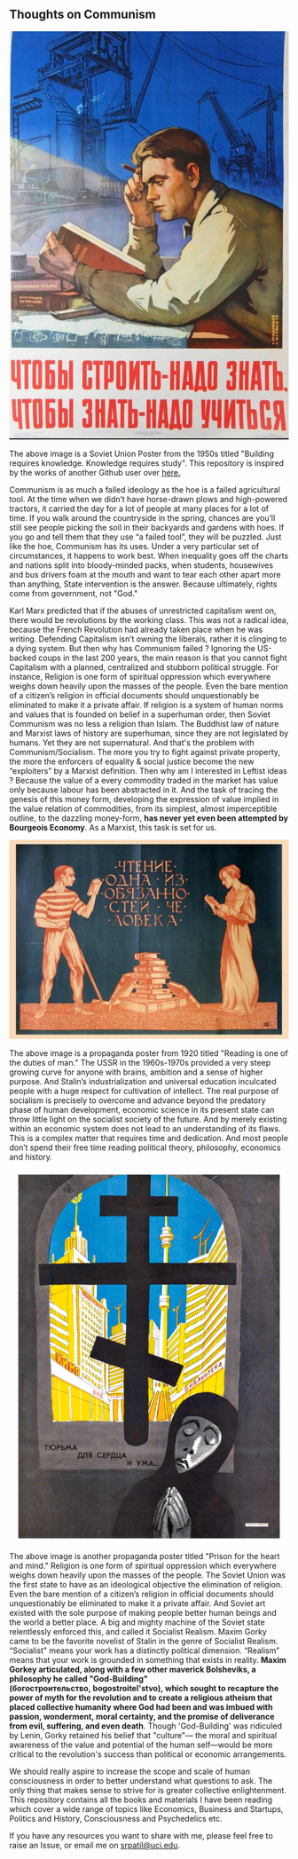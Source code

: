 ## Thoughts on Communism

![alt text](./images/knowledge.jpg)

The above image is a Soviet Union Poster from the 1950s titled "Building requires knowledge. Knowledge requires study". This repository is inspired by the works of another Github user over [here.](https://github.com/r57zone/Thoughts-on-Communism/blob/master/Thoughts%20on%20Communism.md)

Communism is as much a failed ideology as the hoe is a failed agricultural tool. At the time when we didn’t have horse-drawn plows and high-powered tractors, it carried the day for a lot of people at many places for a lot of time.  If you walk around the countryside in the spring, chances are you’ll still see people picking the soil in their backyards and gardens with hoes. If you go and tell them that they use “a failed tool”, they will be puzzled. Just like the hoe, Communism has its uses. Under a very particular set of circumstances, it happens to work best. When inequality goes off the charts and nations split into bloody-minded packs, when students, housewives and bus drivers foam at the mouth and want to tear each other apart more than anything, State intervention is the answer. Because ultimately, rights come from government, not "God." 

Karl Marx predicted that if the abuses of unrestricted capitalism went on, there would be revolutions by the working class. This was not a radical idea, because the French Revolution had already taken place when he was writing. Defending Capitalism isn’t owning the liberals, rather it is clinging to a dying system. But then why has Communism failed ? Ignoring the US-backed coups in the last 200 years, the main reason is that you  cannot fight Capitalism with a planned, centralized and stubborn political struggle.  For instance, Religion is one form of spiritual oppression which everywhere weighs down heavily upon the masses of the people. Even the bare mention of a citizen’s religion in official documents should unquestionably be eliminated to make it a private affair. If religion is a system of human norms and values that is founded on belief in a superhuman order, then Soviet Communism was no less a religion than Islam. The Buddhist law of nature and Marxist laws of history are superhuman, since they are not legislated by humans. Yet they are not supernatural. And that's the problem with Communism/Socialism. The more you try to fight against private property, the more the enforcers of equality & social justice become the new “exploiters” by a Marxist definition. Then why am I interested in Leftist ideas ? Because the value of a every commodity traded in the market has value only because labour has been abstracted in it. And the task of tracing the genesis of this money form, developing the expression of value implied in the value relation of commodities, from its simplest, almost imperceptible outline, to the dazzling money-form, **has never yet even been attempted by Bourgeois Economy**. As a Marxist, this task is set for us. 

![alt text](./images/reading.jpg)

The above image is a propaganda poster from 1920 titled "Reading is one of the duties of man." The USSR in the 1960s-1970s provided a very steep growing curve for anyone with brains, ambition and a sense of higher purpose. And Stalin’s industrialization and universal education inculcated people with a huge respect for cultivation of intellect. The real purpose of socialism is precisely to overcome and advance beyond the predatory phase of human development, economic science in its present state can throw little light on the socialist society of the future. And by merely existing within an economic system does not lead to an understanding of its flaws. This is a complex matter that requires time and dedication. And most people don’t spend their free time reading political theory, philosophy, economics and history.

![alt text](./images/prison-heart-mind.jpg)

The above image is another propaganda poster titled "Prison for the heart and mind." Religion is one form of spiritual oppression which everywhere weighs down heavily upon the masses of the people. The Soviet Union was the first state to have as an ideological objective the elimination of religion.  Even the bare mention of a citizen’s religion in official documents should unquestionably be eliminated to make it a private affair. And Soviet art existed with the sole purpose of making people better human beings and the world a better place. A big and mighty machine of the Soviet state relentlessly enforced this, and called it Socialist Realism. Maxim Gorky came to be the favorite novelist of Stalin in the genre of Socialist Realism. “Socialist” means your work has a distinctly political dimension. “Realism” means that your work is grounded in something that exists in reality. **Maxim Gorkey articulated, along with a few other maverick Bolsheviks, a philosophy he called "God-Building" (богостроительство, bogostroitel'stvo), which sought to recapture the power of myth for the revolution and to create a religious atheism that placed collective humanity where God had been and was imbued with passion, wonderment, moral certainty, and the promise of deliverance from evil, suffering, and even death**. Though 'God-Building' was ridiculed by Lenin, Gorky retained his belief that "culture"— the moral and spiritual awareness of the value and potential of the human self—would be more critical to the revolution's success than political or economic arrangements.

We should really aspire to increase the scope and scale of human consciousness in order to better understand what questions to ask. The only thing that makes sense to strive for is greater collective enlightenment. This repository contains all the books and materials I have been reading which cover a wide range of topics like Economics, Business and Startups, Politics and History, Consciousness and Psychedelics etc.

If you have any resources you want to share with me, please feel free to raise an Issue, or email me on srpatil@uci.edu.


